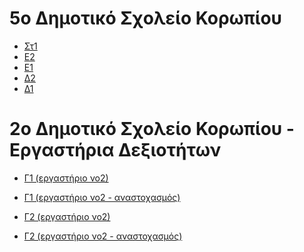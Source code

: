 # 5ο Δημοτικό Σχολείο Κορωπίου
* [Στ1](https://docs.google.com/drawings/d/1lOBK_PjpZgTg-g-pnQ8KywjOGf5hbprI7uj12xNOXFI/edit?usp=sharing)
* [Ε2](https://docs.google.com/drawings/d/10uJR2WaI2Bgw14-qJ1zzzuf8e3yhX8hYGylK_BnLQWc/edit?usp=sharing)
* [Ε1](https://docs.google.com/drawings/d/1k7KTnL1XTSS1Iw7KPKdbfW59aLHnTaacSP1nCbPd9wY/edit?usp=sharing)
* [Δ2](https://docs.google.com/drawings/d/1IGGy_Jk8ZCJfnivfBwVtZxv1JljBnYvDBsotF2XjOIY/edit?usp=sharing)
* [Δ1](https://docs.google.com/drawings/d/1PrilKH6RIyG408uUvQ-pcuU982iRxnHET774T2O07YE/edit?usp=sharing)


# 2ο Δημοτικό Σχολείο Κορωπίου - Εργαστήρια Δεξιοτήτων
* [Γ1 (εργαστήριο νο2)]()
* [Γ1 (εργαστήριο νο2 - αναστοχασμός)](https://docs.google.com/forms/d/e/1FAIpQLSeQyYaPjSoFfQ9tq2W52yr512H8jb6ejbtFxO2H1Wd6ZmN8ew/viewform)
 
* [Γ2 (εργαστήριο νο2)]()
* [Γ2 (εργαστήριο νο2 - αναστοχασμός)](https://docs.google.com/forms/d/e/1FAIpQLSeNLio0VUqo4xvN7Os4Osg9zhmfPtZ7GNQOwDTd98-yIFTrLg/viewform)
